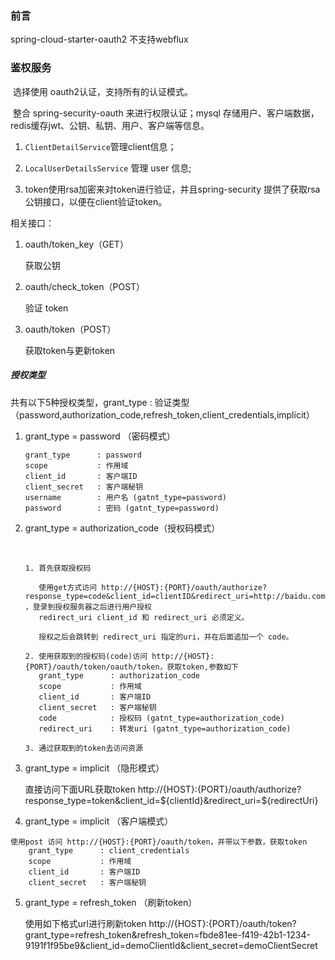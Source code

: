 ### 前言

spring-cloud-starter-oauth2 不支持webflux

### 鉴权服务 

​	选择使用 oauth2认证，支持所有的认证模式。

​	整合 spring-security-oauth 来进行权限认证；mysql 存储用户、客户端数据，redis缓存jwt、公钥、私钥、用户、客户端等信息。

1. ```ClientDetailService```管理client信息；

2. ```LocalUserDetailsService``` 管理 user 信息;
3.  token使用rsa加密来对token进行验证，并且spring-security 提供了获取rsa公钥接口，以便在client验证token。

 相关接口：

1. oauth/token_key（GET）

   获取公钥

2. oauth/check_token（POST）

   验证 token

3. oauth/token（POST）

   获取token与更新token

   

##### 授权类型

共有以下5种授权类型，grant_type : 验证类型（password,authorization_code,refresh_token,client_credentials,implicit）
    
   1. grant_type = password （密码模式）

        ```
        grant_type      : password
        scope           : 作用域
        client_id       : 客户端ID
        client_secret   : 客户端秘钥
        username        : 用户名 (gatnt_type=password)
        password        : 密码 (gatnt_type=password)
        ```

        

2. grant_type = authorization_code（授权码模式）

   ​	

   ```
   1. 首先获取授权码
   
      使用get方式访问 http://{HOST}:{PORT}/oauth/authorize?response_type=code&client_id=clientID&redirect_uri=http://baidu.com ，登录到授权服务器之后进行用户授权
      redirect_uri client_id 和 redirect_uri 必须定义。
   
      授权之后会跳转到 redirect_uri 指定的uri，并在后面追加一个 code。 
   
   2. 使用获取到的授权码(code)访问 http://{HOST}:{PORT}/oauth/token/oauth/token，获取token,参数如下
      grant_type      : authorization_code
      scope           : 作用域
      client_id       : 客户端ID
      client_secret   : 客户端秘钥
      code            : 授权码 (gatnt_type=authorization_code)
      redirect_uri    : 转发uri (gatnt_type=authorization_code)
   
   3. 通过获取到的token去访问资源
   ```

   

3. grant_type = implicit （隐形模式）

   

    直接访问下面URL获取token
    http://{HOST}:{PORT}/oauth/authorize?response_type=token&client_id=${clientId}&redirect_uri=${redirectUri} 


4. grant_type = implicit （客户端模式）

```
使用post 访问 http://{HOST}:{PORT}/oauth/token，并带以下参数，获取token
    grant_type      : client_credentials
    scope           : 作用域
    client_id       : 客户端ID
    client_secret   : 客户端秘钥
```



5. grant_type = refresh_token （刷新token）

    使用如下格式url进行刷新token
    http://{HOST}:{PORT}/oauth/token?grant_type=refresh_token&refresh_token=fbde81ee-f419-42b1-1234-9191f1f95be9&client_id=demoClientId&client_secret=demoClientSecret

